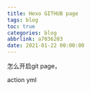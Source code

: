 ```yaml
---
title: Hexo GITHUB page
tags: blog
toc: true
categories: blog
abbrlink: a7036203
date: 2021-01-22 00:00:00
---
```


怎么开启git page，


action yml